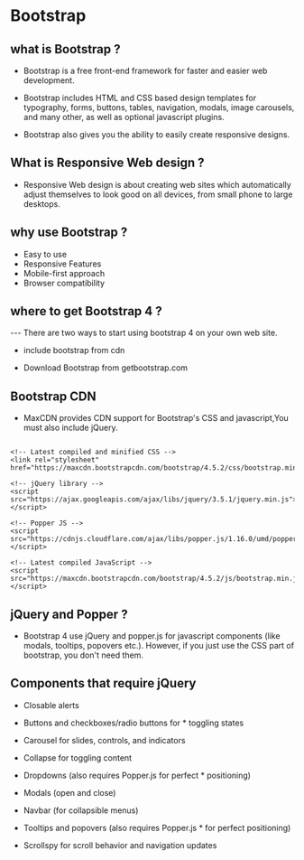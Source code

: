 # Bootstrap

## what is Bootstrap ?

* Bootstrap is a free front-end framework for faster and easier web development.

* Bootstrap includes HTML and CSS based design templates for typography, forms, buttons, tables, navigation, modals, image carousels, and many other, as well as optional javascript plugins.

* Bootstrap also gives you the ability to easily create responsive designs.

## What is Responsive Web design ?

* Responsive Web design is about creating web sites which automatically adjust themselves to look good on all devices, from small phone to large desktops.

## why use Bootstrap ?

* Easy to use
* Responsive Features
* Mobile-first approach
* Browser compatibility

## where to get Bootstrap 4 ?

--- There are two ways to start using bootstrap 4 on your own web site.

* include bootstrap from cdn

* Download Bootstrap from getbootstrap.com

## Bootstrap CDN

* MaxCDN provides CDN support for Bootstrap's CSS and javascript,You must also include jQuery.

```maxCDN

<!-- Latest compiled and minified CSS -->
<link rel="stylesheet" href="https://maxcdn.bootstrapcdn.com/bootstrap/4.5.2/css/bootstrap.min.css">

<!-- jQuery library -->
<script src="https://ajax.googleapis.com/ajax/libs/jquery/3.5.1/jquery.min.js"></script>

<!-- Popper JS -->
<script src="https://cdnjs.cloudflare.com/ajax/libs/popper.js/1.16.0/umd/popper.min.js"></script>

<!-- Latest compiled JavaScript -->
<script src="https://maxcdn.bootstrapcdn.com/bootstrap/4.5.2/js/bootstrap.min.js"></script>

```

## jQuery and Popper ?

* Bootstrap 4 use jQuery and popper.js for javascript components (like modals, tooltips, popovers etc.). However, if you just use the CSS part of bootstrap, you don't need them.

## Components that require jQuery

* Closable alerts

* Buttons and checkboxes/radio buttons for * toggling states

* Carousel for slides, controls, and indicators

* Collapse for toggling content

* Dropdowns (also requires Popper.js for perfect * positioning)

* Modals (open and close)

* Navbar (for collapsible menus)

* Tooltips and popovers (also requires Popper.js * for perfect positioning)

* Scrollspy for scroll behavior and navigation updates
